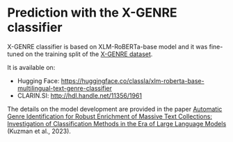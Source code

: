 # Prediction with the X-GENRE classifier

X-GENRE classifier is based on XLM-RoBERTa-base model and it was fine-tuned on the training split of the [X-GENRE dataset](https://huggingface.co/datasets/TajaKuzman/X-GENRE-text-genre-dataset).

It is available on:
- Hugging Face: https://huggingface.co/classla/xlm-roberta-base-multilingual-text-genre-classifier
- CLARIN.SI: http://hdl.handle.net/11356/1961

The details on the model development are provided in the paper [Automatic Genre Identification for Robust Enrichment of Massive Text Collections: Investigation of Classification Methods in the Era of Large Language Models](https://www.mdpi.com/2504-4990/5/3/59) (Kuzman et al., 2023).
